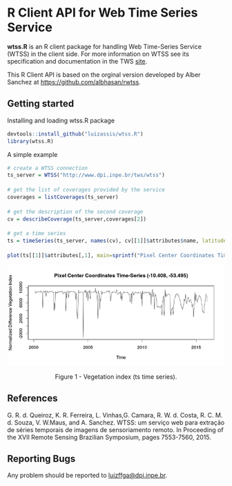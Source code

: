# R Client API for Web Time Series Service

**wtss.R** is an R client package for handling Web Time-Series Service (WTSS) in the client side. For more information on WTSS see  its specification and documentation in the TWS [site](https://github.com/e-sensing/tws). 

This R Client API is based on the orginal version developed by Alber Sanchez at https://github.com/albhasan/rwtss.

## Getting started

Installing and loading wtss.R package

``` r
devtools::install_github("luizassis/wtss.R")
library(wtss.R)
```

A simple example

``` r
# create a WTSS connection 
ts_server = WTSS("http://www.dpi.inpe.br/tws/wtss")

# get the list of coverages provided by the service 
coverages = listCoverages(ts_server)

# get the description of the second coverage 
cv = describeCoverage(ts_server,coverages[2])

# get a time series 
ts = timeSeries(ts_server, names(cv), cv[[1]]$attributes$name, latitude=-10.408, longitude=-53.495, start="2000-02-18", end="2016-01-01")

plot(ts[[1]]$attributes[,1], main=sprintf("Pixel Center Coordinates Time-Series (%5.3f, %5.3f)", ts[[1]]$center_coordinate$latitude, ts[[1]]$center_coordinate$longitude), xlab="Time", ylab="Normalized Difference Vegetation Index")
```

<p align="center">
<img src="images/plot-ts-timeseries.png" alt="Figure 1 - Vegetation index (ts time series)."  />
<p class="caption" align="center">
Figure 1 - Vegetation index (ts time series).
</p>
</p>

## References

G. R. d. Queiroz, K. R. Ferreira, L. Vinhas,G. Camara, R. W. d. Costa, R. C. M. d. Souza, V. W.Maus, and A. Sanchez. WTSS: um serviço web para extração de séries temporais de imagens de sensoriamento remoto. In Proceeding of the XVII Remote Sensing Brazilian Symposium, pages 7553-7560, 2015.

## Reporting Bugs

Any problem should be reported to luizffga@dpi.inpe.br.
